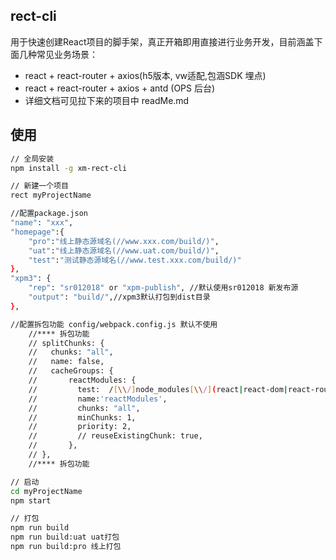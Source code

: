 ## rect-cli  
用于快速创建React项目的脚手架，真正开箱即用直接进行业务开发，目前涵盖下面几种常见业务场景：  
- react + react-router + axios(h5版本, vw适配,包涵SDK 埋点)  
- react + react-router + axios + antd  (OPS 后台)
- 详细文档可见拉下来的项目中 readMe.md

## 使用  
```sh
// 全局安装
npm install -g xm-rect-cli

// 新建一个项目
rect myProjectName

//配置package.json
"name": "xxx",
"homepage":{
    "pro":"线上静态源域名(//www.xxx.com/build/)",
    "uat":"线上静态源域名(//www.uat.com/build/)",
    "test":"测试静态源域名(//www.test.xxx.com/build/)"  
},
"xpm3": {
    "rep": "sr012018" or "xpm-publish", //默认使用sr012018 新发布源
    "output": "build/",//xpm3默认打包到dist目录    
},

//配置拆包功能 config/webpack.config.js 默认不使用
    //**** 拆包功能
    // splitChunks: {
    //   chunks: "all",
    //   name: false,
    //   cacheGroups: {
    //       reactModules: {
    //         test:  /[\\/]node_modules[\\/](react|react-dom|react-router-dom)[\\/]/,
    //         name:'reactModules',
    //         chunks: "all",
    //         minChunks: 1,
    //         priority: 2,
    //         // reuseExistingChunk: true,
    //       },
    // },
    //**** 拆包功能

// 启动
cd myProjectName
npm start

// 打包
npm run build
npm run build:uat uat打包
npm run build:pro 线上打包
```